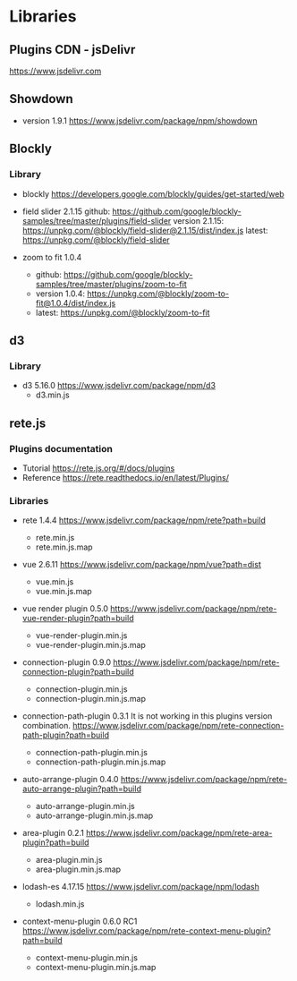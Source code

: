 # Libraries

## Plugins CDN - jsDelivr
https://www.jsdelivr.com

## Showdown

* version 1.9.1
  https://www.jsdelivr.com/package/npm/showdown

## Blockly

### Library

* blockly
  https://developers.google.com/blockly/guides/get-started/web

* field slider 2.1.15
  github: https://github.com/google/blockly-samples/tree/master/plugins/field-slider
  version 2.1.15: https://unpkg.com/@blockly/field-slider@2.1.15/dist/index.js
  latest: https://unpkg.com/@blockly/field-slider

* zoom to fit 1.0.4
  * github: https://github.com/google/blockly-samples/tree/master/plugins/zoom-to-fit
  * version 1.0.4: https://unpkg.com/@blockly/zoom-to-fit@1.0.4/dist/index.js
  * latest: https://unpkg.com/@blockly/zoom-to-fit

## d3

### Library

* d3 5.16.0
  https://www.jsdelivr.com/package/npm/d3
  * d3.min.js


## rete.js

### Plugins documentation

* Tutorial
  https://rete.js.org/#/docs/plugins
* Reference
  https://rete.readthedocs.io/en/latest/Plugins/

### Libraries

* rete 1.4.4
  https://www.jsdelivr.com/package/npm/rete?path=build
  * rete.min.js
  * rete.min.js.map

* vue 2.6.11
  https://www.jsdelivr.com/package/npm/vue?path=dist
  * vue.min.js
  * vue.min.js.map

* vue render plugin 0.5.0
  https://www.jsdelivr.com/package/npm/rete-vue-render-plugin?path=build
  * vue-render-plugin.min.js
  * vue-render-plugin.min.js.map

* connection-plugin 0.9.0
  https://www.jsdelivr.com/package/npm/rete-connection-plugin?path=build
  * connection-plugin.min.js
  * connection-plugin.min.js.map

* connection-path-plugin 0.3.1
  It is not working in this plugins version combination.
  https://www.jsdelivr.com/package/npm/rete-connection-path-plugin?path=build
  * connection-path-plugin.min.js
  * connection-path-plugin.min.js.map

* auto-arrange-plugin 0.4.0
  https://www.jsdelivr.com/package/npm/rete-auto-arrange-plugin?path=build
  * auto-arrange-plugin.min.js
  * auto-arrange-plugin.min.js.map

* area-plugin 0.2.1
  https://www.jsdelivr.com/package/npm/rete-area-plugin?path=build
  * area-plugin.min.js
  * area-plugin.min.js.map

* lodash-es 4.17.15
  https://www.jsdelivr.com/package/npm/lodash
  * lodash.min.js

* context-menu-plugin 0.6.0 RC1
  https://www.jsdelivr.com/package/npm/rete-context-menu-plugin?path=build
  * context-menu-plugin.min.js
  * context-menu-plugin.min.js.map
